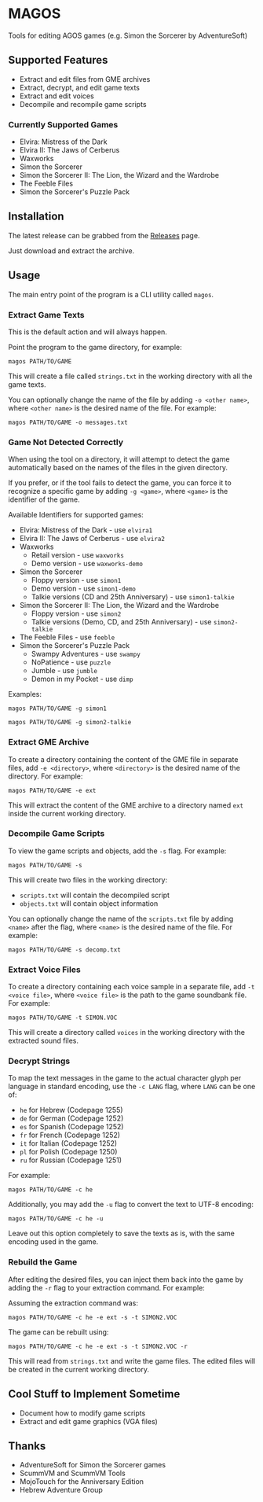 # MAGOS
Tools for editing AGOS games (e.g. Simon the Sorcerer by AdventureSoft)

## Supported Features
- Extract and edit files from GME archives
- Extract, decrypt, and edit game texts
- Extract and edit voices
- Decompile and recompile game scripts

### Currently Supported Games
- Elvira: Mistress of the Dark
- Elvira II: The Jaws of Cerberus
- Waxworks
- Simon the Sorcerer
- Simon the Sorcerer II: The Lion, the Wizard and the Wardrobe
- The Feeble Files
- Simon the Sorcerer's Puzzle Pack

## Installation
The latest release can be grabbed from the [Releases](https://github.com/BLooperZ/magos/releases) page.

Just download and extract the archive.

## Usage

The main entry point of the program is a CLI utility called `magos`.

### Extract Game Texts
This is the default action and will always happen.

Point the program to the game directory, for example:
```
magos PATH/TO/GAME
```
This will create a file called `strings.txt` in the working directory with all the game texts.

You can optionally change the name of the file by adding `-o <other name>`, where `<other name>` is the desired name of the file. For example:
```
magos PATH/TO/GAME -o messages.txt
```

### Game Not Detected Correctly
When using the tool on a directory, it will attempt to detect the game automatically based on the names of the files in the given directory.

If you prefer, or if the tool fails to detect the game, you can force it to recognize a specific game by adding `-g <game>`, where `<game>` is the identifier of the game.

Available Identifiers for supported games:
- Elvira: Mistress of the Dark - use `elvira1`
- Elvira II: The Jaws of Cerberus - use `elvira2`
- Waxworks
    - Retail version - use `waxworks`
    - Demo version - use `waxworks-demo`
- Simon the Sorcerer
    - Floppy version - use `simon1`
    - Demo version - use `simon1-demo`
    - Talkie versions (CD and 25th Anniversary) - use `simon1-talkie`
- Simon the Sorcerer II: The Lion, the Wizard and the Wardrobe
    - Floppy version - use `simon2`
    - Talkie versions (Demo, CD, and 25th Anniversary) - use `simon2-talkie`
- The Feeble Files - use `feeble`
- Simon the Sorcerer's Puzzle Pack
    - Swampy Adventures - use `swampy`
    - NoPatience - use `puzzle`
    - Jumble - use `jumble`
    - Demon in my Pocket - use `dimp`

Examples:
```
magos PATH/TO/GAME -g simon1
```
```
magos PATH/TO/GAME -g simon2-talkie
```

### Extract GME Archive
To create a directory containing the content of the GME file in separate files, add `-e <directory>`, where `<directory>` is the desired name of the directory. For example:
```
magos PATH/TO/GAME -e ext
```
This will extract the content of the GME archive to a directory named `ext` inside the current working directory.

### Decompile Game Scripts
To view the game scripts and objects, add the `-s` flag. For example:
```
magos PATH/TO/GAME -s
```
This will create two files in the working directory:
- `scripts.txt` will contain the decompiled script
- `objects.txt` will contain object information

You can optionally change the name of the `scripts.txt` file by adding `<name>` after the flag, where `<name>` is the desired name of the file. For example:
```
magos PATH/TO/GAME -s decomp.txt
```

### Extract Voice Files
To create a directory containing each voice sample in a separate file, add `-t <voice file>`, where `<voice file>` is the path to the game soundbank file. For example:
```
magos PATH/TO/GAME -t SIMON.VOC
```
This will create a directory called `voices` in the working directory with the extracted sound files.

### Decrypt Strings
To map the text messages in the game to the actual character glyph per language in standard encoding, use the `-c LANG` flag, where `LANG` can be one of:
- `he` for Hebrew (Codepage 1255)
- `de` for German (Codepage 1252)
- `es` for Spanish (Codepage 1252)
- `fr` for French (Codepage 1252)
- `it` for Italian (Codepage 1252)
- `pl` for Polish (Codepage 1250)
- `ru` for Russian (Codepage 1251)

For example:
```
magos PATH/TO/GAME -c he
```

Additionally, you may add the `-u` flag to convert the text to UTF-8 encoding:
```
magos PATH/TO/GAME -c he -u
```

Leave out this option completely to save the texts as is, with the same encoding used in the game.

### Rebuild the Game
After editing the desired files, you can inject them back into the game by adding the `-r` flag to your extraction command. For example:

Assuming the extraction command was:
```
magos PATH/TO/GAME -c he -e ext -s -t SIMON2.VOC
```

The game can be rebuilt using:
```
magos PATH/TO/GAME -c he -e ext -s -t SIMON2.VOC -r
```
This will read from `strings.txt` and write the game files. The edited files will be created in the current working directory.

## Cool Stuff to Implement Sometime
* Document how to modify game scripts
* Extract and edit game graphics (VGA files)

## Thanks
* AdventureSoft for Simon the Sorcerer games
* ScummVM and ScummVM Tools
* MojoTouch for the Anniversary Edition
* Hebrew Adventure Group
